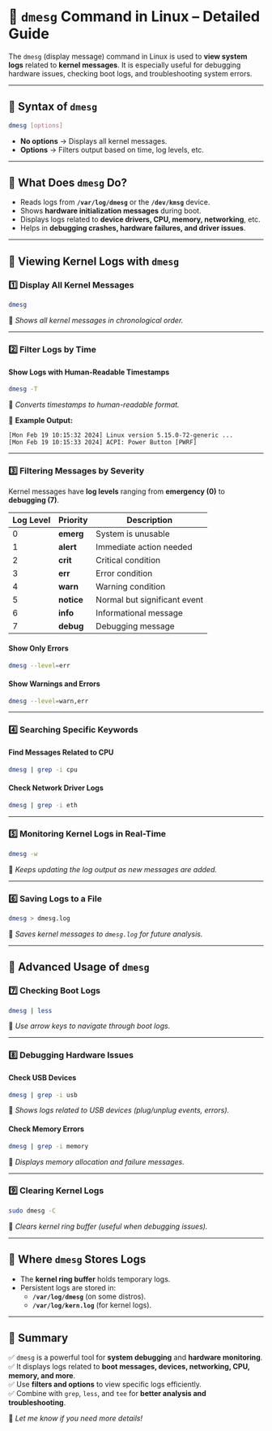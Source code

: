 # **🔹 `dmesg` Command in Linux – Detailed Guide**  

The `dmesg` (display message) command in Linux is used to **view system logs** related to **kernel messages**. It is especially useful for debugging hardware issues, checking boot logs, and troubleshooting system errors.

---

## **📌 Syntax of `dmesg`**
```sh
dmesg [options]
```
- **No options** → Displays all kernel messages.
- **Options** → Filters output based on time, log levels, etc.

---

## **🔹 What Does `dmesg` Do?**
- Reads logs from **`/var/log/dmesg`** or the **`/dev/kmsg`** device.
- Shows **hardware initialization messages** during boot.
- Displays logs related to **device drivers, CPU, memory, networking**, etc.
- Helps in **debugging crashes, hardware failures, and driver issues**.

---

## **🔹 Viewing Kernel Logs with `dmesg`**
### **1️⃣ Display All Kernel Messages**
```sh
dmesg
```
📌 *Shows all kernel messages in chronological order.*

---

### **2️⃣ Filter Logs by Time**
#### **Show Logs with Human-Readable Timestamps**
```sh
dmesg -T
```
📌 *Converts timestamps to human-readable format.*

🔹 **Example Output:**
```
[Mon Feb 19 10:15:32 2024] Linux version 5.15.0-72-generic ...
[Mon Feb 19 10:15:33 2024] ACPI: Power Button [PWRF]
```

---

### **3️⃣ Filtering Messages by Severity**
Kernel messages have **log levels** ranging from **emergency (0)** to **debugging (7)**.

| Log Level | Priority | Description |
|-----------|----------|------------------------------|
| 0 | **emerg** | System is unusable |
| 1 | **alert** | Immediate action needed |
| 2 | **crit** | Critical condition |
| 3 | **err** | Error condition |
| 4 | **warn** | Warning condition |
| 5 | **notice** | Normal but significant event |
| 6 | **info** | Informational message |
| 7 | **debug** | Debugging message |

#### **Show Only Errors**
```sh
dmesg --level=err
```
#### **Show Warnings and Errors**
```sh
dmesg --level=warn,err
```

---

### **4️⃣ Searching Specific Keywords**
#### **Find Messages Related to CPU**
```sh
dmesg | grep -i cpu
```
#### **Check Network Driver Logs**
```sh
dmesg | grep -i eth
```

---

### **5️⃣ Monitoring Kernel Logs in Real-Time**
```sh
dmesg -w
```
📌 *Keeps updating the log output as new messages are added.*

---

### **6️⃣ Saving Logs to a File**
```sh
dmesg > dmesg.log
```
📌 *Saves kernel messages to `dmesg.log` for future analysis.*

---

## **🔹 Advanced Usage of `dmesg`**
### **7️⃣ Checking Boot Logs**
```sh
dmesg | less
```
📌 *Use arrow keys to navigate through boot logs.*

---

### **8️⃣ Debugging Hardware Issues**
#### **Check USB Devices**
```sh
dmesg | grep -i usb
```
📌 *Shows logs related to USB devices (plug/unplug events, errors).*

#### **Check Memory Errors**
```sh
dmesg | grep -i memory
```
📌 *Displays memory allocation and failure messages.*

---

### **9️⃣ Clearing Kernel Logs**
```sh
sudo dmesg -C
```
📌 *Clears kernel ring buffer (useful when debugging issues).*

---

## **🔹 Where `dmesg` Stores Logs**
- The **kernel ring buffer** holds temporary logs.
- Persistent logs are stored in:
  - **`/var/log/dmesg`** (on some distros).
  - **`/var/log/kern.log`** (for kernel logs).

---

## **🔹 Summary**
✅ `dmesg` is a powerful tool for **system debugging** and **hardware monitoring**.  
✅ It displays logs related to **boot messages, devices, networking, CPU, memory, and more**.  
✅ Use **filters and options** to view specific logs efficiently.  
✅ Combine with `grep`, `less`, and `tee` for **better analysis and troubleshooting**.  

🚀 *Let me know if you need more details!*
